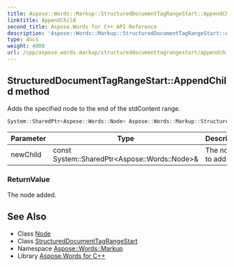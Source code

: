 ```yaml
---
title: Aspose::Words::Markup::StructuredDocumentTagRangeStart::AppendChild method
linktitle: AppendChild
second_title: Aspose.Words for C++ API Reference
description: 'Aspose::Words::Markup::StructuredDocumentTagRangeStart::AppendChild method. Adds the specified node to the end of the stdContent range in C++.'
type: docs
weight: 4000
url: /cpp/aspose.words.markup/structureddocumenttagrangestart/appendchild/
---
```

## StructuredDocumentTagRangeStart::AppendChild method


Adds the specified node to the end of the stdContent range.

```cpp
System::SharedPtr<Aspose::Words::Node> Aspose::Words::Markup::StructuredDocumentTagRangeStart::AppendChild(const System::SharedPtr<Aspose::Words::Node> &newChild)
```


| Parameter | Type | Description |
| --- | --- | --- |
| newChild | const System::SharedPtr\<Aspose::Words::Node\>\& | The node to add. |

### ReturnValue

The node added.

## See Also

* Class [Node](../../../aspose.words/node/)
* Class [StructuredDocumentTagRangeStart](../)
* Namespace [Aspose::Words::Markup](../../)
* Library [Aspose.Words for C++](../../../)
